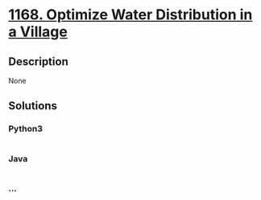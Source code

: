# [1168. Optimize Water Distribution in a Village](https://leetcode.com/problems/optimize-water-distribution-in-a-village)

## Description
None


## Solutions


### Python3

```python

```

### Java

```java

```

### ...
```

```
